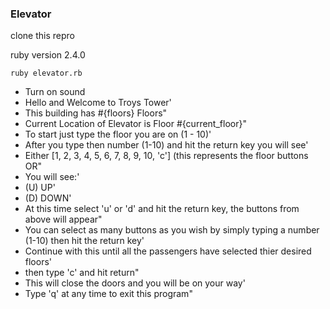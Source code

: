 ### Elevator

clone this repro

ruby version 2.4.0

`ruby elevator.rb`

- Turn on sound
- Hello and Welcome to Troys Tower'
- This building has #{floors} Floors"
- Current Location of Elevator is Floor #{current_floor}"
- To start just type the floor you are on (1 - 10)'
- After you type then number (1-10) and hit the return key you will see'
- Either [1, 2, 3, 4, 5, 6, 7, 8, 9, 10, 'c'] (this represents the floor buttons OR"
- You will see:'
- (U) UP'
- (D) DOWN'
- At this time select 'u' or 'd' and hit the return key, the buttons from above will appear"
- You can select as many buttons as you wish by simply typing a number (1-10) then hit the return key'
- Continue with this until all the passengers have selected thier desired floors'
- then type 'c' and hit return"
- This will close the doors and you will be on your way'
- Type 'q' at any time to exit this program"
